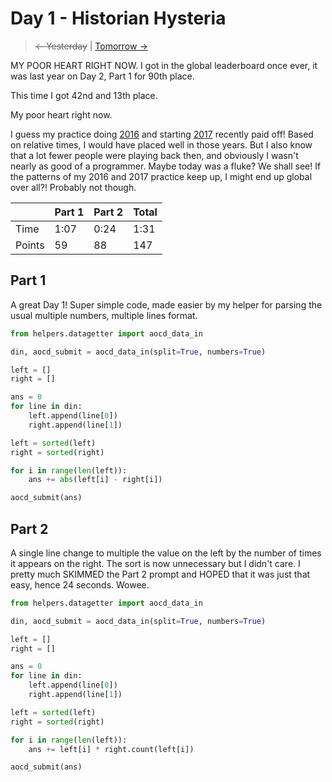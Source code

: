 # Day 1 - Historian Hysteria

> ~~<- Yesterday~~ | [Tomorrow ->](2.md)

MY POOR HEART RIGHT NOW. I got in the global leaderboard once ever, it was last year on Day 2, Part 1 for 90th place.

This time I got 42nd and 13th place.

My poor heart right now.

I guess my practice doing [2016](/2016/readme.md) and starting [2017](/2017/readme.md) recently paid off! Based on relative times, I would have placed well in those years. But I also know that a lot fewer people were playing back then, and obviously I wasn't nearly as good of a programmer. Maybe today was a fluke? We shall see! If the patterns of my 2016 and 2017 practice keep up, I might end up global over all?! Probably not though.

|        | Part 1 | Part 2 | Total |
|--------|--------|--------|-------|
| Time   | 1:07   | 0:24   | 1:31  |
| Points | 59     | 88     | 147   |

## Part 1

A great Day 1! Super simple code, made easier by my helper for parsing the usual multiple numbers, multiple lines format.

```python
from helpers.datagetter import aocd_data_in

din, aocd_submit = aocd_data_in(split=True, numbers=True)

left = []
right = []

ans = 0
for line in din:
    left.append(line[0])
    right.append(line[1])

left = sorted(left)
right = sorted(right)

for i in range(len(left)):
    ans += abs(left[i] - right[i])

aocd_submit(ans)
```

## Part 2

A single line change to multiple the value on the left by the number of times it appears on the right. The sort is now unnecessary but I didn't care. I pretty much SKIMMED the Part 2 prompt and HOPED that it was just that easy, hence 24 seconds. Wowee.

```python
from helpers.datagetter import aocd_data_in

din, aocd_submit = aocd_data_in(split=True, numbers=True)

left = []
right = []

ans = 0
for line in din:
    left.append(line[0])
    right.append(line[1])

left = sorted(left)
right = sorted(right)

for i in range(len(left)):
    ans += left[i] * right.count(left[i])

aocd_submit(ans)
```
